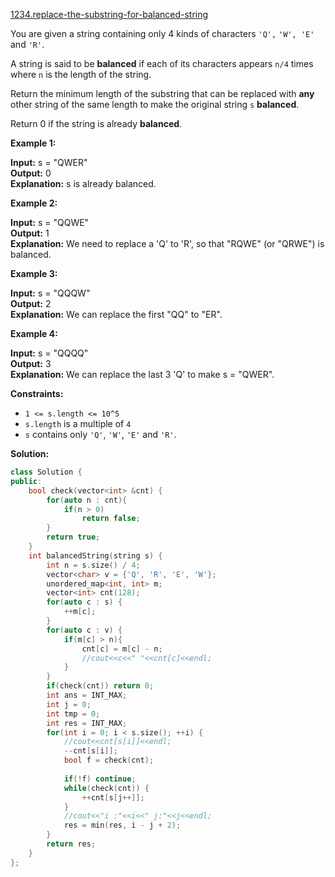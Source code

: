 [1234.replace-the-substring-for-balanced-string](https://leetcode.com/problems/replace-the-substring-for-balanced-string/)  

You are given a string containing only 4 kinds of characters `'Q',` `'W', 'E'` and `'R'`.

A string is said to be **balanced** if each of its characters appears `n/4` times where `n` is the length of the string.

Return the minimum length of the substring that can be replaced with **any** other string of the same length to make the original string `s` **balanced**.

Return 0 if the string is already **balanced**.

**Example 1:**

  
**Input:** s = "QWER"  
**Output:** 0  
**Explanation:** s is already balanced.

**Example 2:**

  
**Input:** s = "QQWE"  
**Output:** 1  
**Explanation:** We need to replace a 'Q' to 'R', so that "RQWE" (or "QRWE") is balanced.  

**Example 3:**

  
**Input:** s = "QQQW"  
**Output:** 2  
**Explanation:** We can replace the first "QQ" to "ER".   

**Example 4:**

  
**Input:** s = "QQQQ"  
**Output:** 3  
**Explanation:** We can replace the last 3 'Q' to make s = "QWER".  

**Constraints:**

*   `1 <= s.length <= 10^5`
*   `s.length` is a multiple of `4`
*   `s` contains only `'Q'`, `'W'`, `'E'` and `'R'`.  



**Solution:**  

```cpp
class Solution {
public:
    bool check(vector<int> &cnt) {
        for(auto n : cnt){
            if(n > 0)
                return false;
        }
        return true;
    }
    int balancedString(string s) {
        int n = s.size() / 4;
        vector<char> v = {'Q', 'R', 'E', 'W'};
        unordered_map<int, int> m;
        vector<int> cnt(128);
        for(auto c : s) {
            ++m[c];
        }
        for(auto c : v) {
            if(m[c] > n){
                cnt[c] = m[c] - n;
                //cout<<c<<" "<<cnt[c]<<endl;
            }
        }
        if(check(cnt)) return 0;
        int ans = INT_MAX;
        int j = 0;
        int tmp = 0;
        int res = INT_MAX;
        for(int i = 0; i < s.size(); ++i) {
            //cout<<cnt[s[i]]<<endl;
            --cnt[s[i]];
            bool f = check(cnt);
            
            if(!f) continue;
            while(check(cnt)) {
                ++cnt[s[j++]];
            }
            //cout<<"i :"<<i<<" j:"<<j<<endl;
            res = min(res, i - j + 2);
        }
        return res;
    }
};
```
      